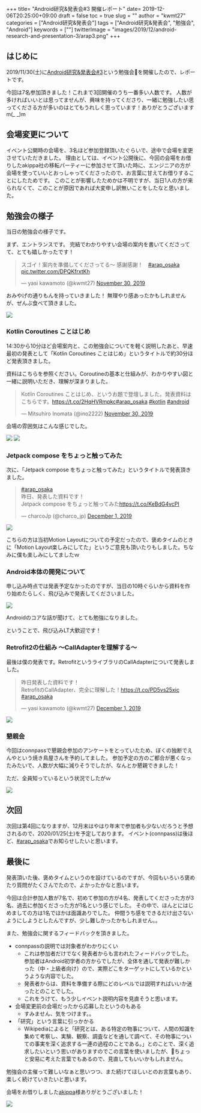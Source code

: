+++
title= "Android研究&発表会#3 開催レポート"
date= 2019-12-06T20:25:00+09:00
draft = false
toc = true
slug = ""
author = "kwmt27"
categories = ["Android研究&発表会"]
tags = ["Android研究&発表会", "勉強会", "Android"]
keywords = [""]
twitterImage = "images/2019/12/android-research-and-presentation-3/arap3.png"
+++

## はじめに

2019/11/30(土)に<a target="_blank" href="https://arap.connpass.com/event/153097/">Android研究&発表会#3</a>という勉強会を開催したので、レポートです。

今回は7名参加頂きました！これまで3回開催のうち一番多い人数です。
人数が多ければいいとは思ってませんが、興味を持ってくださり、一緒に勉強したい思ってくださる方が多いのはとてもうれしく思っています！ありがとうございますm(_ _)m

## 会場変更について

イベント公開時の会場を、3名ほど参加登録頂いたぐらいで、途中で会場を変更させていただきました。
理由としては、イベント公開後に、今回の会場をお借りしたakippa社の移転パーティーに参加させて頂いた時に、エンジニアの方が会場を使っていいとおっしゃってくださったので、お言葉に甘えてお借りすることにしたためです。
このことが影響したためかは不明ですが、当日1人の方が来られなくて、このことが原因であれば大変申し訳無いことをしたなと思いました。

## 勉強会の様子

当日の勉強会の様子です。

まず、エントランスです。
完結でわかりやすい会場の案内を書いてくださってて、とても嬉しかったです！

<blockquote class="twitter-tweet"><p lang="ja" dir="ltr">スゴイ！案内を準備してくださってる〜 感謝感謝！　<a href="https://twitter.com/hashtag/arap_osaka?src=hash&amp;ref_src=twsrc%5Etfw">#arap_osaka</a> <a href="https://t.co/DPQKfrxtKh">pic.twitter.com/DPQKfrxtKh</a></p>&mdash; yasi kawamoto (@kwmt27) <a href="https://twitter.com/kwmt27/status/1200637716599205888?ref_src=twsrc%5Etfw">November 30, 2019</a></blockquote> <script async src="https://platform.twitter.com/widgets.js" charset="utf-8"></script>


おみやげの通りもんを持っていきました！
無理やり感あったかもしれませんが、ぜんぶ食べて頂きました。

<img src="/images/2019/12/android-research-and-presentation-3/torimon.png">

### Kotlin Coroutines ことはじめ 

14:30から10分ほど会場案内と、この勉強会についてを軽く説明したあと、早速最初の発表として「Kotlin Coroutines ことはじめ」というタイトルで約30分ほど発表頂きました。

資料はこちらを参照ください。Coroutineの基本と仕組みが、わかりやすい図と一緒に説明いただき、理解が深まりました。

<blockquote class="twitter-tweet"><p lang="ja" dir="ltr">Kotlin Coroutines ことはじめ、というお題で登壇しました。発表資料はこちらです。<a href="https://t.co/2HqHVRmpkc">https://t.co/2HqHVRmpkc</a><a href="https://twitter.com/hashtag/arap_osaka?src=hash&amp;ref_src=twsrc%5Etfw">#arap_osaka</a> <a href="https://twitter.com/hashtag/kotlin?src=hash&amp;ref_src=twsrc%5Etfw">#kotlin</a> <a href="https://twitter.com/hashtag/android?src=hash&amp;ref_src=twsrc%5Etfw">#android</a></p>&mdash; Mitsuhiro Inomata (@ino2222) <a href="https://twitter.com/ino2222/status/1200690398827409408?ref_src=twsrc%5Etfw">November 30, 2019</a></blockquote> <script async src="https://platform.twitter.com/widgets.js" charset="utf-8"></script>


会場の雰囲気はこんな感じでした。

<img src="/images/2019/12/android-research-and-presentation-3/presen_1.png">

<img src="/images/2019/12/android-research-and-presentation-3/presen_1_2.png">

### Jetpack compose をちょっと触ってみた

次に、「Jetpack compose をちょっと触ってみた」というタイトルで発表頂きました。

<blockquote class="twitter-tweet"><p lang="ja" dir="ltr"><a href="https://twitter.com/hashtag/arap_osaka?src=hash&amp;ref_src=twsrc%5Etfw">#arap_osaka</a><br>昨日、発表した資料です！<br>Jetpack compose をちょっと触ってみた<a href="https://t.co/KeBdG4vcPI">https://t.co/KeBdG4vcPI</a></p>&mdash; charcoJp (@charco_jp) <a href="https://twitter.com/charco_jp/status/1201154367740493824?ref_src=twsrc%5Etfw">December 1, 2019</a></blockquote> <script async src="https://platform.twitter.com/widgets.js" charset="utf-8"></script>

<img src="/images/2019/12/android-research-and-presentation-3/presen_2.png">


こちらの方は当初Motion Layoutについての予定だったので、褒めタイムのときに「Motion Layout楽しみにしてた」というご意見も頂いたりもしました。ちなみに僕も楽しみにしてましたｗ


### Android本体の開発について

申し込み時点では発表予定なかったのですが、当日の10時ぐらいから資料を作り始めたらしく、飛び込みで発表してくださいました。

<img src="/images/2019/12/android-research-and-presentation-3/presen_3.png">

Androidのコアな話が聞けて、とても勉強になりました。

ということで、飛び込みLT大歓迎です！

### Retrofit2の仕組み 〜CallAdapterを理解する〜

最後は僕の発表です。RetrofitというライブラリのCallAdapterについて発表しました。

<blockquote class="twitter-tweet"><p lang="ja" dir="ltr">昨日発表した資料です！<br>RetrofitのCallAdapter、完全に理解した！<a href="https://t.co/PD5vs25xic">https://t.co/PD5vs25xic</a> <a href="https://twitter.com/hashtag/arap_osaka?src=hash&amp;ref_src=twsrc%5Etfw">#arap_osaka</a></p>&mdash; yasi kawamoto (@kwmt27) <a href="https://twitter.com/kwmt27/status/1200993649716318208?ref_src=twsrc%5Etfw">December 1, 2019</a></blockquote> <script async src="https://platform.twitter.com/widgets.js" charset="utf-8"></script>

<img src="/images/2019/12/android-research-and-presentation-3/presen_4.png">

### 懇親会

今回はconnpassで懇親会参加のアンケートをとっていたため、ぼくの独断でえんやという焼き鳥屋さんを予約してました。
参加予定の方のご都合が悪くなったみたいで、人数が大幅に減りそうでしたが、なんとか懇親できました！

ただ、全員知っているという状況でしたがｗ

<img src="/images/2019/12/android-research-and-presentation-3/konsinkai.png">



## 次回
次回は第4回になりますが、12月末はやはり年末で参加者も少ないだろうと予想されるので、2020/01/25(土)を予定しております。
イベント(connpass)は後ほど、[#arap_osaka](https://twitter.com/search?q=%23arap_osaka&src=typed_query&f=live)でお知らせしたいと思います。


## 最後に

発表頂いた後、褒めタイムというのを設けているのですが、今回もいろいろ褒めたり質問がたくさんでたので、よかったかなと思います。

今回は合計参加人数が7名で、初めて参加の方が4名、発表してくださった方が3名、過去に参加くださった方が1名という感じでした。
その中で、ほんとにはじめましての方は1名でほかは面識ありでした。
仲間うち感をできるだけ出さないようにしようとしたんですが、少し難しかったかもしれません。。

また、勉強会に関するフィードバックを頂きました。

- connpassの説明では対象者がわかりにくい
    - これは参加者だけでなく発表者からも言われたフィードバックでした。参加者はAndroid初学者の方からでしたが、全体を通して発表が難しかった（中・上級者向け）ので、実際どこをターゲットにしているかというような内容でした。
    - 発表者からは、資料を準備する際にどのレベルでは説明すればいいか迷ったとのことでした。
    - これをうけて、もう少しイベント説明内容を見直そうと思います。
- 会場変更前の会場だったから応募したというのもある
    - すみません、気をつけます。。
- 「研究」という言葉に引っかかる
    - Wikipediaによると「研究とは、ある特定の物事について、人間の知識を集めて考察し、実験、観察、調査などを通して調べて、その物事についての事実を深く追求する一連の過程のことである。」とのことで、深く追求したいという思いがありますのでこの言葉を使いましたが、ちょっと安易に考えた言葉でもあるので、見直してもいいかもしれません。


勉強会の主催って難しいなぁと思いつつ、また続けてほしいとのお言葉もあり、楽しく続けていきたいと思います。


会場をお借りしました[akippa](https://akippa.co.jp/)様ありがとうございました！

<img src="/images/2019/12/android-research-and-presentation-3/place.png">